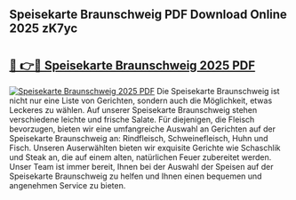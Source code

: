 ## Speisekarte Braunschweig PDF Download Online 2025 zK7yc

# <h2><a href="http://gc9m6n9.nevu.top/?p=Speisekarte+Braunschweig">🔗 👉🔴 Speisekarte Braunschweig 2025 PDF</a></h2>

[![Speisekarte Braunschweig 2025 PDF](https://i.imgur.com/dBaPXMq.png)](http://gc9m6n9.nevu.top/?p=Speisekarte+Braunschweig)
Die Speisekarte Braunschweig ist nicht nur eine Liste von Gerichten, sondern auch die Möglichkeit, etwas Leckeres zu wählen. Auf unserer Speisekarte Braunschweig stehen verschiedene leichte und frische Salate. Für diejenigen, die Fleisch bevorzugen, bieten wir eine umfangreiche Auswahl an Gerichten auf der Speisekarte Braunschweig an: Rindfleisch, Schweinefleisch, Huhn und Fisch. Unseren Auserwählten bieten wir exquisite Gerichte wie Schaschlik und Steak an, die auf einem alten, natürlichen Feuer zubereitet werden. Unser Team ist immer bereit, Ihnen bei der Auswahl der Speisen auf der Speisekarte Braunschweig zu helfen und Ihnen einen bequemen und angenehmen Service zu bieten.
